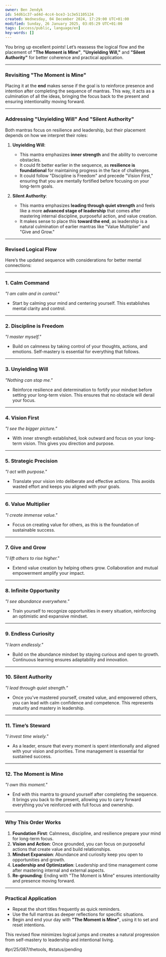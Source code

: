```yaml
---
owner: Ben Jendyk
id: 54d61c37-ad4d-4cc4-bce3-1c3e51105124
created: Wednesday, 04 December 2024, 17:29:00 UTC+01:00
modified: Sunday, 26 January 2025, 03:05:29 UTC+01:00
tags: [access/public, language/en]
key-words: []
---
```


You bring up excellent points! Let’s reassess the logical flow and the placement of **"The Moment is Mine"**, **"Unyielding Will,"** and **"Silent Authority"** for better coherence and practical application.

---

### **Revisiting "The Moment is Mine"**

Placing it at the **end** makes sense if the goal is to reinforce presence and intention after completing the sequence of mantras. This way, it acts as a culmination of all the ideas, bringing the focus back to the present and ensuring intentionality moving forward. 

---

### **Addressing "Unyielding Will" And "Silent Authority"**

Both mantras focus on resilience and leadership, but their placement depends on how we interpret their roles:

1. **Unyielding Will**:
	- This mantra emphasizes **inner strength** and the ability to overcome obstacles.  
	- It could fit better earlier in the sequence, as **resilience is foundational** for maintaining progress in the face of challenges.  
	- It could follow "Discipline is Freedom" and precede "Vision First," ensuring that you are mentally fortified before focusing on your long-term goals.

2. **Silent Authority**:
	- This mantra emphasizes **leading through quiet strength** and feels like a more **advanced stage of leadership** that comes after mastering internal discipline, purposeful action, and value creation.  
	- It makes sense to place this **toward the end**, as leadership is a natural culmination of earlier mantras like "Value Multiplier" and "Give and Grow."

---

### **Revised Logical Flow**

Here’s the updated sequence with considerations for better mental connections:

---

### **1. Calm Command**

*"I am calm and in control."*  
- Start by calming your mind and centering yourself. This establishes mental clarity and control.

---

### **2. Discipline is Freedom**

*"I master myself."*  
- Build on calmness by taking control of your thoughts, actions, and emotions. Self-mastery is essential for everything that follows.

---

### **3. Unyielding Will**

*"Nothing can stop me."*  
- Reinforce resilience and determination to fortify your mindset before setting your long-term vision. This ensures that no obstacle will derail your focus.

---

### **4. Vision First**

*"I see the bigger picture."*  
- With inner strength established, look outward and focus on your long-term vision. This gives you direction and purpose.

---

### **5. Strategic Precision**

*"I act with purpose."*  
- Translate your vision into deliberate and effective actions. This avoids wasted effort and keeps you aligned with your goals.

---

### **6. Value Multiplier**

*"I create immense value."*  
- Focus on creating value for others, as this is the foundation of sustainable success.

---

### **7. Give and Grow**

*"I lift others to rise higher."*  
- Extend value creation by helping others grow. Collaboration and mutual empowerment amplify your impact.

---

### **8. Infinite Opportunity**

*"I see abundance everywhere."*  
- Train yourself to recognize opportunities in every situation, reinforcing an optimistic and expansive mindset.

---

### **9. Endless Curiosity**

*"I learn endlessly."*  
- Build on the abundance mindset by staying curious and open to growth. Continuous learning ensures adaptability and innovation.

---

### **10. Silent Authority**

*"I lead through quiet strength."*  
- Once you've mastered yourself, created value, and empowered others, you can lead with calm confidence and competence. This represents maturity and mastery in leadership.

---

### **11. Time’s Steward**

*"I invest time wisely."*  
- As a leader, ensure that every moment is spent intentionally and aligned with your vision and priorities. Time management is essential for sustained success.

---

### **12. The Moment is Mine**

*"I own this moment."*  
- End with this mantra to ground yourself after completing the sequence. It brings you back to the present, allowing you to carry forward everything you’ve reinforced with full focus and ownership.

---

### **Why This Order Works**

1. **Foundation First**: Calmness, discipline, and resilience prepare your mind for long-term focus.
2. **Vision and Action**: Once grounded, you can focus on purposeful actions that create value and build relationships.
3. **Mindset Expansion**: Abundance and curiosity keep you open to opportunities and growth.
4. **Leadership and Optimization**: Leadership and time management come after mastering internal and external aspects.
5. **Re-grounding**: Ending with "The Moment is Mine" ensures intentionality and presence moving forward.

---

### **Practical Application**

- Repeat the short titles frequently as quick reminders.
- Use the full mantras as deeper reflections for specific situations.
- Begin and end your day with **"The Moment is Mine"**, using it to set and reset intentions.

This revised flow minimizes logical jumps and creates a natural progression from self-mastery to leadership and intentional living.


#pr/25/087/thetools, #status/pending